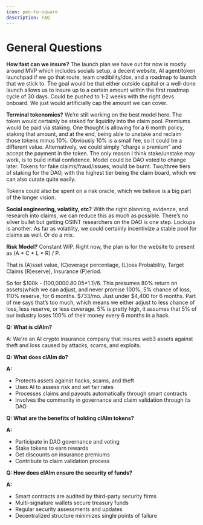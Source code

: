 ```yaml
---
icon: pen-to-square
description: FAQ
---
```


# General Questions

**How fast can we insure?** The launch plan we have out for now is mostly around MVP which includes socials setup, a decent website, AI agent/token launchpad if we go that route, team credibility/dox, and a roadmap to launch that we stick to. The goal would be that either outside capital or a well-done launch allows us to insure up to a certain amount within the first roadmap cycle of 30 days. Could be pushed to 1-2 weeks with the right devs onboard. We just would artificially cap the amount we can cover.

**Terminal tokenomics?** We’re still working on the best model here. The token would certainly be staked for liquidity into the claim pool. Premiums would be paid via staking. One thought is allowing for a 6 month policy, staking that amount, and at the end, being able to unstake and reclaim those tokens minus 10%. Obviously 10% is a small fee, so it could be a different value. Alternatively, we could simply “charge a premium” and accept the payment in the token. The only reason I think stake/unstake may work, is to build initial confidence. Model could be DAO voted to change later. Tokens for fake claims/fraud/issues, would be burnt. Two/three tiers of staking for the DAO, with the highest tier being the claim board, which we can also curate quite easily.

Tokens could also be spent on a risk oracle, which we believe is a big part of the longer vision.

**Social engineering, volatiity, etc?** With the right planning, evidence, and research into claims, we can reduce this as much as possible. There’s no silver bullet but getting OSINT researchers on the DAO is one step. Lockups is another. As far as volatility, we could certainly incentivize a stable pool for claims as well. Or do a mix.

**Risk Model?** Constant WIP. Right now, the plan is for the website to present as (A \* C \* L \* R) / P.

That is (A)sset value, (C)overage percentage, (L)oss Probability, Target Claims (R)eserve), Insurance (P)eriod.

So for $100k - (100,00&#x30;_&#x30;.&#x38;_&#x30;.05\*1.1)/6. This presumes 80% return on assets(which we can adjust, and never promise 100%, 5% chance of loss, 110% reserve, for 6 months. $733/mo. Just under $4,400 for 6 months. Part of me says that’s too much, which means we either adjust to less chance of loss, less reserve, or less coverage. 5% is pretty high, it assumes that 5% of our industry loses 100% of their money every 6 months in a hack.



**Q: What is clAIm?**

A: We're an AI crypto insurance company that insures web3 assets against theft and loss caused by attacks, scams, and exploits.&#x20;

**Q: What does clAIm do?**

**A:**&#x20;

* Protects assets against hacks, scams, and theft
* Uses AI to assess risk and set fair rates
* Processes claims and payouts automatically through smart contracts
* Involves the community in governance and claim validation through its DAO

**Q: What are the benefits of holding clAIm tokens?**

**A:**

* Participate in DAO governance and voting
* Stake tokens to earn rewards
* Get discounts on insurance premiums
* Contribute to claim validation process

**Q: How does clAIm ensure the security of funds?**

**A:**

* Smart contracts are audited by third-party security firms
* Multi-signature wallets secure treasury funds
* Regular security assessments and updates
* Decentralized structure minimizes single points of failure

